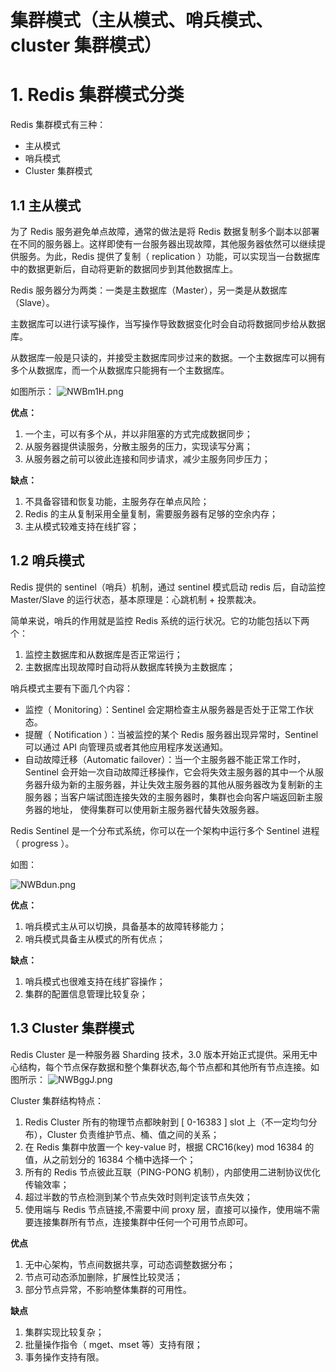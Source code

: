  # 集群模式（主从模式、哨兵模式、cluster 集群模式）

# 1. Redis 集群模式分类
Redis 集群模式有三种：

- 主从模式
- 哨兵模式
- Cluster 集群模式

## 1.1 主从模式
为了 Redis 服务避免单点故障，通常的做法是将 Redis 数据复制多个副本以部署在不同的服务器上。这样即使有一台服务器出现故障，其他服务器依然可以继续提供服务。为此，Redis 提供了复制（ replication ）功能，可以实现当一台数据库中的数据更新后，自动将更新的数据同步到其他数据库上。

Redis 服务器分为两类：一类是主数据库（Master），另一类是从数据库（Slave）。

主数据库可以进行读写操作，当写操作导致数据变化时会自动将数据同步给从数据库。

从数据库一般是只读的，并接受主数据库同步过来的数据。一个主数据库可以拥有多个从数据库，而一个从数据库只能拥有一个主数据库。

如图所示：
![NWBm1H.png](https://s1.ax1x.com/2020/06/29/NWBm1H.png)

**优点：**

1. 一个主，可以有多个从，并以非阻塞的方式完成数据同步；
1. 从服务器提供读服务，分散主服务的压力，实现读写分离；
1. 从服务器之前可以彼此连接和同步请求，减少主服务同步压力；

**缺点：**

1. 不具备容错和恢复功能，主服务存在单点风险；
1. Redis 的主从复制采用全量复制，需要服务器有足够的空余内存；
1. 主从模式较难支持在线扩容；


## 1.2 哨兵模式

Redis 提供的 sentinel（哨兵）机制，通过 sentinel 模式启动 redis 后，自动监控 Master/Slave 的运行状态，基本原理是：心跳机制 + 投票裁决。

简单来说，哨兵的作用就是监控 Redis 系统的运行状况。它的功能包括以下两个：

1. 监控主数据库和从数据库是否正常运行；
1. 主数据库出现故障时自动将从数据库转换为主数据库；

哨兵模式主要有下面几个内容：

- 监控（ Monitoring）：Sentinel 会定期检查主从服务器是否处于正常工作状态。
- 提醒（ Notification ）：当被监控的某个 Redis 服务器出现异常时，Sentinel 可以通过 API 向管理员或者其他应用程序发送通知。
- 自动故障迁移（Automatic failover）：当一个主服务器不能正常工作时，Sentinel 会开始一次自动故障迁移操作，它会将失效主服务器的其中一个从服务器升级为新的主服务器，并让失效主服务器的其他从服务器改为复制新的主服务器；当客户端试图连接失效的主服务器时，集群也会向客户端返回新主服务器的地址， 使得集群可以使用新主服务器代替失效服务器。

Redis Sentinel 是一个分布式系统，你可以在一个架构中运行多个 Sentinel 进程（ progress ）。

如图：

![NWBdun.png](https://s1.ax1x.com/2020/06/29/NWBdun.png)

**优点：**

1. 哨兵模式主从可以切换，具备基本的故障转移能力；
1. 哨兵模式具备主从模式的所有优点；

**缺点：**

1. 哨兵模式也很难支持在线扩容操作；
1. 集群的配置信息管理比较复杂；

## 1.3 Cluster 集群模式

Redis Cluster 是一种服务器 Sharding 技术，3.0 版本开始正式提供。采用无中心结构，每个节点保存数据和整个集群状态,每个节点都和其他所有节点连接。如图所示：
![NWBggJ.png](https://s1.ax1x.com/2020/06/29/NWBggJ.png)

Cluster 集群结构特点：

1. Redis Cluster 所有的物理节点都映射到 [ 0-16383 ] slot 上（不一定均匀分布），Cluster 负责维护节点、桶、值之间的关系；
1. 在 Redis 集群中放置一个 key-value 时，根据 CRC16(key) mod 16384 的值，从之前划分的 16384 个桶中选择一个；
1. 所有的 Redis 节点彼此互联（PING-PONG 机制），内部使用二进制协议优化传输效率；
1. 超过半数的节点检测到某个节点失效时则判定该节点失效；
1. 使用端与 Redis 节点链接,不需要中间 proxy 层，直接可以操作，使用端不需要连接集群所有节点，连接集群中任何一个可用节点即可。

**优点**

1. 无中心架构，节点间数据共享，可动态调整数据分布；
1. 节点可动态添加删除，扩展性比较灵活；
1. 部分节点异常，不影响整体集群的可用性。

**缺点**

1. 集群实现比较复杂；
1. 批量操作指令（ mget、mset 等）支持有限；
1. 事务操作支持有限。
